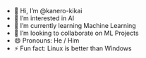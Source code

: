 - 👋 Hi, I’m @kanero-kikai
- 👀 I’m interested in AI
- 🌱 I’m currently learning Machine Learning
- 💞️ I’m looking to collaborate on ML Projects
- 😄 Pronouns: He / Him
- ⚡ Fun fact: Linux is better than Windows

<!---
kanero-kikai/kanero-kikai is a ✨ special ✨ repository because its `README.md` (this file) appears on your GitHub profile.
You can click the Preview link to take a look at your changes.
--->

